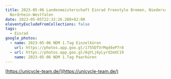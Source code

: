 ```yaml
---
title: 2023-05-06 Landesmeisterschaft Einrad Freestyle Bremen, Niedersachsen,
  Nordrhein-Westfalen
date: 2023-05-05T22:33:26.288+02:00
eleventyExcludeFromCollections: false
tags:
  - Einrad
google_photos:
  - name: 2023-05-06 NDM 1.Tag Einzelküren
    url: https://photos.app.goo.gl/1755DTVrMqd4eP7r8
  - url: https://photos.app.goo.gl/6qYLj6yLyrd2mXC19
    name: 2023-05-06 NDM 1.Tag Paarküren
---
```

[https://unicycle-team.de/](https://unicycle-team.de/)








